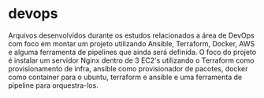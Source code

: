 # devops
Arquivos desenvolvidos durante os estudos relacionados a área de DevOps com foco em montar um projeto utilizando Ansible, Terraform, Docker, AWS e alguma ferramenta de pipelines que ainda será definida.
O foco do projeto é instalar um servidor Nginx dentro de 3 EC2's utilizando o Terraform como provisionamento de infra, ansible como provisionador de pacotes, docker como container para o ubuntu, terraform e ansible e uma ferramenta de pipeline para orquestra-los.

